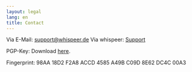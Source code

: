 ```yaml
---
layout: legal
lang: en
title: Contact
---
```


Via E-Mail: [support@whispeer.de](support@whispeer.de)
Via whispeer: [Support](/user/support)

PGP-Key: Download [here](/assets/support_whispeer_pub.asc).

Fingerprint: 98AA 18D2 F2A8 ACCD 4585 A49B C09D 8E62 DC4C 00A3
